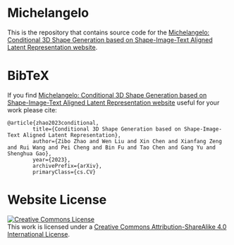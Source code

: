 # Michelangelo


This is the repository that contains source code for the [Michelangelo: Conditional 3D Shape Generation based on Shape-Image-Text Aligned Latent Representation
 website](https://neuralcarver.github.io/michelangelo/).

# BibTeX
If you find [Michelangelo: Conditional 3D Shape Generation based on Shape-Image-Text Aligned Latent Representation
 website](https://neuralcarver.github.io/michelangelo/) useful for your work please cite:


```
@article{zhao2023conditional,
        title={Conditional 3D Shape Generation based on Shape-Image-Text Aligned Latent Representation}, 
        author={Zibo Zhao and Wen Liu and Xin Chen and Xianfang Zeng and Rui Wang and Pei Cheng and Bin Fu and Tao Chen and Gang Yu and Shenghua Gao},
        year={2023},
        archivePrefix={arXiv},
        primaryClass={cs.CV}
```

# Website License
<a rel="license" href="http://creativecommons.org/licenses/by-sa/4.0/"><img alt="Creative Commons License" style="border-width:0" src="https://i.creativecommons.org/l/by-sa/4.0/88x31.png" /></a><br />This work is licensed under a <a rel="license" href="http://creativecommons.org/licenses/by-sa/4.0/">Creative Commons Attribution-ShareAlike 4.0 International License</a>.
